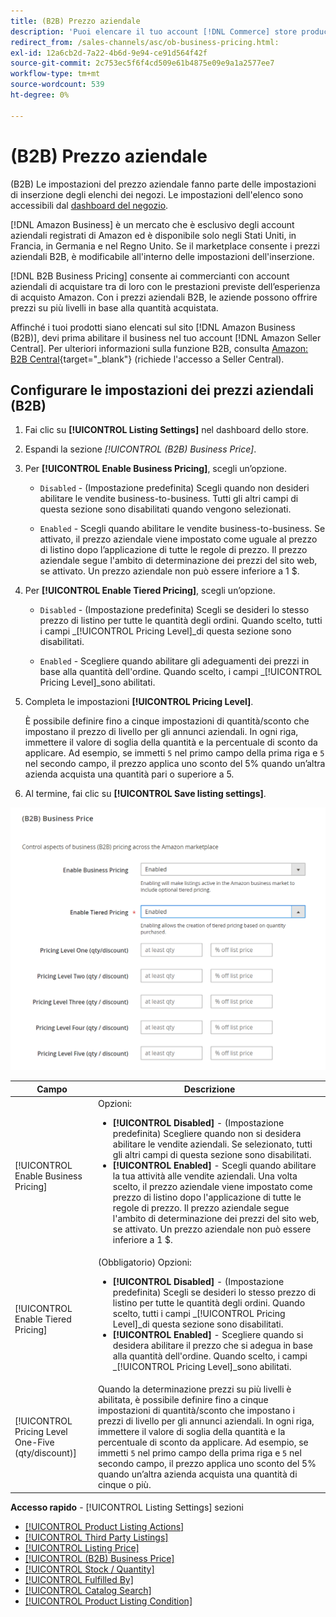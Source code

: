 ```yaml
---
title: (B2B) Prezzo aziendale
description: 'Puoi elencare il tuo account [!DNL Commerce] store products on the Amazon Business (B2B) site by enabling business in your Amazon [!DNL Seller Central] .'
redirect_from: /sales-channels/asc/ob-business-pricing.html: 
exl-id: 12a6cb2d-7a22-4b6d-9e94-ce91d564f42f
source-git-commit: 2c753ec5f6f4cd509e61b4875e09e9a1a2577ee7
workflow-type: tm+mt
source-wordcount: 539
ht-degree: 0%

---
```


# (B2B) Prezzo aziendale

(B2B) Le impostazioni del prezzo aziendale fanno parte delle impostazioni di inserzione degli elenchi dei negozi. Le impostazioni dell&#39;elenco sono accessibili dal [dashboard del negozio](./amazon-store-dashboard.md).

[!DNL Amazon Business] è un mercato che è esclusivo degli account aziendali registrati di Amazon ed è disponibile solo negli Stati Uniti, in Francia, in Germania e nel Regno Unito. Se il marketplace consente i prezzi aziendali B2B, è modificabile all&#39;interno delle impostazioni dell&#39;inserzione.

[!DNL B2B Business Pricing] consente ai commercianti con account aziendali di acquistare tra di loro con le prestazioni previste dell’esperienza di acquisto Amazon. Con i prezzi aziendali B2B, le aziende possono offrire prezzi su più livelli in base alla quantità acquistata.

Affinché i tuoi prodotti siano elencati sul sito [!DNL Amazon Business (B2B)], devi prima abilitare il business nel tuo account [!DNL Amazon Seller Central]. Per ulteriori informazioni sulla funzione B2B, consulta [Amazon: B2B Central](https://sellercentral.amazon.com/gp/help/G202161480/){target=&quot;_blank&quot;} (richiede l&#39;accesso a Seller Central).

## Configurare le impostazioni dei prezzi aziendali (B2B)

1. Fai clic su **[!UICONTROL Listing Settings]** nel dashboard dello store.

1. Espandi la sezione _[!UICONTROL (B2B) Business Price]_.

1. Per **[!UICONTROL Enable Business Pricing]**, scegli un’opzione.

   - `Disabled` - (Impostazione predefinita) Scegli quando non desideri abilitare le vendite business-to-business. Tutti gli altri campi di questa sezione sono disabilitati quando vengono selezionati.

   - `Enabled` - Scegli quando abilitare le vendite business-to-business. Se attivato, il prezzo aziendale viene impostato come uguale al prezzo di listino dopo l’applicazione di tutte le regole di prezzo. Il prezzo aziendale segue l&#39;ambito di determinazione dei prezzi del sito web, se attivato. Un prezzo aziendale non può essere inferiore a 1 $.

1. Per **[!UICONTROL Enable Tiered Pricing]**, scegli un’opzione.

   - `Disabled` - (Impostazione predefinita) Scegli se desideri lo stesso prezzo di listino per tutte le quantità degli ordini. Quando scelto, tutti i campi _[!UICONTROL Pricing Level]_di questa sezione sono disabilitati.

   - `Enabled` - Scegliere quando abilitare gli adeguamenti dei prezzi in base alla quantità dell&#39;ordine. Quando scelto, i campi _[!UICONTROL Pricing Level]_sono abilitati.

1. Completa le impostazioni **[!UICONTROL Pricing Level]**.

   È possibile definire fino a cinque impostazioni di quantità/sconto che impostano il prezzo di livello per gli annunci aziendali. In ogni riga, immettere il valore di soglia della quantità e la percentuale di sconto da applicare. Ad esempio, se immetti `5` nel primo campo della prima riga e `5` nel secondo campo, il prezzo applica uno sconto del 5% quando un’altra azienda acquista una quantità pari o superiore a 5.

1. Al termine, fai clic su **[!UICONTROL Save listing settings]**.

![Prezzi aziendali Amazon (B2B)](assets/amazon-business-pricing.png)

| Campo | Descrizione |
|--- |--- |
| [!UICONTROL Enable Business Pricing] | Opzioni: <ul><li>**[!UICONTROL Disabled]** - (Impostazione predefinita) Scegliere quando non si desidera abilitare le vendite aziendali. Se selezionato, tutti gli altri campi di questa sezione sono disabilitati.</li><li>**[!UICONTROL Enabled]** - Scegli quando abilitare la tua attività alle vendite aziendali. Una volta scelto, il prezzo aziendale viene impostato come prezzo di listino dopo l&#39;applicazione di tutte le regole di prezzo. Il prezzo aziendale segue l&#39;ambito di determinazione dei prezzi del sito web, se attivato. Un prezzo aziendale non può essere inferiore a 1 $.</li></ul> |
| [!UICONTROL Enable Tiered Pricing] | (Obbligatorio) Opzioni: <ul><li>**[!UICONTROL Disabled]** - (Impostazione predefinita) Scegli se desideri lo stesso prezzo di listino per tutte le quantità degli ordini. Quando scelto, tutti i campi _[!UICONTROL Pricing Level]_di questa sezione sono disabilitati.</li><li>**[!UICONTROL Enabled]** - Scegliere quando si desidera abilitare il prezzo che si adegua in base alla quantità dell&#39;ordine. Quando scelto, i campi _[!UICONTROL Pricing Level]_sono abilitati.</li></ul> |
| [!UICONTROL Pricing Level One-Five (qty/discount)] | Quando la determinazione prezzi su più livelli è abilitata, è possibile definire fino a cinque impostazioni di quantità/sconto che impostano i prezzi di livello per gli annunci aziendali. In ogni riga, immettere il valore di soglia della quantità e la percentuale di sconto da applicare. Ad esempio, se immetti `5` nel primo campo della prima riga e `5` nel secondo campo, il prezzo applica uno sconto del 5% quando un’altra azienda acquista una quantità di cinque o più. |

**Accesso rapido**  -  [!UICONTROL Listing Settings] sezioni

- [[!UICONTROL Product Listing Actions]](./product-listing-actions.md)
- [[!UICONTROL Third Party Listings]](./third-party-listing-settings.md)
- [[!UICONTROL Listing Price]](./listing-price.md)
- [[!UICONTROL (B2B) Business Price]](./business-pricing.md)
- [[!UICONTROL Stock / Quantity]](./stock-quantity.md)
- [[!UICONTROL Fulfilled By]](./fulfilled-by.md)
- [[!UICONTROL Catalog Search]](./catalog-search.md)
- [[!UICONTROL Product Listing Condition]](./product-listing-condition.md)

